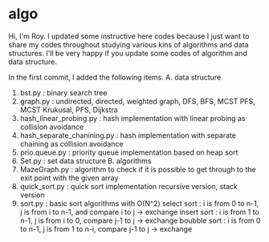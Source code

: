 # algo

Hi, I'm Roy.
I updated some instructive here codes because I just want to share my codes throughout studying various kins of algorithms and data structures.
I'll be very happy if you update some codes of algorithm and data structure.

In the first commit, 
I added the following items.
A. data structure
  1. bst.py : binary search tree
  2. graph.py : undirected, directed, weighted graph, 
     DFS, BFS, MCST PFS, MCST Krukusal, PFS, Dijkstra
  3. hash_linear_probing.py : hash implementation with linear probing as collision avoidance
  4. hash_separate_chanining.py : hash implementation with separate chaining as collision avoidance
  5. prio.queue.py : priority queue implementation based on heap sort
  6. Set.py : set data structure
B. algorithms
  1. MazeGraph.py : algorithm to check if it is possible to get through to the exit point with the given array
  2. quick_sort.py : quick sort implementation
     recursive version, stack version
  3. sort.py : basic sort algorithms with O(N^2)
     select sort : i is from 0 to n-1, j is from i to n-1, and compare i to j -> exchange
     insert sort : i is from 1 to n-1, j is from i to 0, compare j-1 to j -> exchange
     boubble sort : i is from 0 to n-1, j is from 1 to n-i, compare j-1 to j -> exchange
